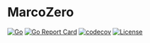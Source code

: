 # MarcoZero

[![Go](https://github.com/ncode/MarcoZero/actions/workflows/go.yml/badge.svg)](https://github.com/ncode/MarcoZero/actions/workflows/go.yml)
[![Go Report Card](https://goreportcard.com/badge/github.com/ncode/MarcoZero)](https://goreportcard.com/report/github.com/ncode/MarcoZero)
[![codecov](https://codecov.io/gh/ncode/MarcoZero/graph/badge.svg?token=L2J8TKVY7Q)](https://codecov.io/gh/ncode/MarcoZero)
[![License](https://img.shields.io/badge/License-Apache_2.0-blue.svg)](https://opensource.org/licenses/Apache-2.0)
